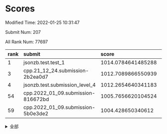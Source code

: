 # Scores

Modified Time: 2022-01-25 10:31:47

Submit Num: 207

All Rank Num: 77697

| rank |               submit               |       score        |       sigma        | pk_num |
| :--- | :--------------------------------- | :----------------- | :----------------- | :----- |
| 1    | jsonzb.test.test_1                 | 1014.0784641485288 | 0.8285333786084415 | 1506   |
| 3    | cpp.21_12_24.submission-2b2ea0d7   | 1012.7089866550939 | 0.7988434013378287 | 1508   |
| 4    | jsonzb.test.submission_level_4     | 1012.2654640341183 | 0.7928201776992871 | 1505   |
| 54   | cpp.2022_01_09.submission-816672bd | 1005.7656620104524 | 0.7360540223090706 | 1508   |
| 59   | cpp.2022_01_09.submission-5b0e3de2 | 1004.428650340612  | 0.7277388103715108 | 1504   |


<details>
<summary>全部</summary>

| rank |                 submit                 |       score        |       sigma        | pk_num |
| :--- | :------------------------------------- | :----------------- | :----------------- | :----- |
| 1    | jsonzb.test.test_1                     | 1014.0784641485288 | 0.8285333786084415 | 1506   |
| 2    | gobigger.level_3.submission_level_3_41 | 1013.0680567563686 | 0.7838308823870709 | 1502   |
| 3    | cpp.21_12_24.submission-2b2ea0d7       | 1012.7089866550939 | 0.7988434013378287 | 1508   |
| 4    | jsonzb.test.submission_level_4         | 1012.2654640341183 | 0.7928201776992871 | 1505   |
| 5    | gobigger.level_3.submission_level_3_43 | 1011.9288519513101 | 0.7609572270663014 | 1506   |
| 6    | gobigger.level_3.submission_level_3_4  | 1011.3123119275573 | 0.7683988339067773 | 1494   |
| 7    | gobigger.level_3.submission_level_3_42 | 1011.1139399681555 | 0.7580380348264606 | 1501   |
| 8    | gobigger.level_3.submission_level_3_35 | 1011.1097314227477 | 0.7747998587070901 | 1506   |
| 9    | gobigger.level_3.submission_level_3_27 | 1010.8145522118517 | 0.7682040651128295 | 1501   |
| 10   | gobigger.level_3.submission_level_3_44 | 1010.7890385286194 | 0.767530095059815  | 1504   |
| 11   | gobigger.level_3.submission_level_3_9  | 1010.7482191199506 | 0.7579045514156459 | 1496   |
| 12   | gobigger.level_3.submission_level_3_37 | 1010.7281332162883 | 0.7668801255443842 | 1501   |
| 13   | gobigger.level_3.submission_level_3_14 | 1010.7038446924372 | 0.7597165351338449 | 1504   |
| 14   | gobigger.level_3.submission_level_3_19 | 1010.6800240616644 | 0.7565128777802713 | 1501   |
| 15   | gobigger.level_3.submission_level_3_12 | 1010.6593257913642 | 0.7515618501186361 | 1499   |
| 16   | gobigger.level_3.submission_level_3_21 | 1010.6487304680329 | 0.7509224545165704 | 1500   |
| 17   | gobigger.level_3.submission_level_3_29 | 1010.6188116877132 | 0.7562476159110149 | 1499   |
| 18   | gobigger.level_3.submission_level_3_33 | 1010.597961546303  | 0.7699451677920248 | 1503   |
| 19   | gobigger.level_3.submission_level_3_39 | 1010.573607611653  | 0.7812953667414703 | 1504   |
| 20   | gobigger.level_3.submission_level_3_6  | 1010.5690509481276 | 0.7477350010278181 | 1503   |
| 21   | gobigger.level_3.submission_level_3_5  | 1010.5102518219663 | 0.752357258279086  | 1505   |
| 22   | gobigger.level_3.submission_level_3_30 | 1010.4863294576179 | 0.7447461502149734 | 1504   |
| 23   | gobigger.level_3.submission_level_3_11 | 1010.345759314876  | 0.7385989117877437 | 1497   |
| 24   | gobigger.level_3.submission_level_3_47 | 1010.1097488767201 | 0.7660406384834545 | 1503   |
| 25   | gobigger.level_3.submission_level_3_2  | 1009.9947734063203 | 0.7519474156229754 | 1498   |
| 26   | gobigger.level_3.submission_level_3_1  | 1009.9490298366003 | 0.743535907323478  | 1502   |
| 27   | gobigger.level_3.submission_level_3_38 | 1009.934673090376  | 0.788492850215513  | 1503   |
| 28   | gobigger.level_3.submission_level_3_10 | 1009.9280869978028 | 0.7830051370766257 | 1500   |
| 29   | gobigger.level_3.submission_level_3_48 | 1009.8716708598038 | 0.7698569528009811 | 1497   |
| 30   | gobigger.level_3.submission_level_3_3  | 1009.8061912148108 | 0.7486049604396038 | 1506   |
| 31   | gobigger.level_3.submission_level_3_28 | 1009.7809937706268 | 0.7400776406400068 | 1504   |
| 32   | gobigger.level_3.submission_level_3_7  | 1009.7628238334311 | 0.792393518372222  | 1500   |
| 33   | gobigger.level_3.submission_level_3_18 | 1009.759600173224  | 0.7606423231334473 | 1502   |
| 34   | gobigger.level_3.submission_level_3_46 | 1009.7111444375021 | 0.7510065668761251 | 1500   |
| 35   | gobigger.level_3.submission_level_3_49 | 1009.6867241067318 | 0.7903950658163451 | 1494   |
| 36   | gobigger.level_3.submission_level_3_26 | 1009.6723024008288 | 0.7620910067898566 | 1502   |
| 37   | gobigger.level_3.submission_level_3_31 | 1009.6641045267385 | 0.7445695676907473 | 1505   |
| 38   | gobigger.level_3.submission_level_3_22 | 1009.6019261018212 | 0.7619564473118899 | 1501   |
| 39   | gobigger.level_3.submission_level_3_34 | 1009.5708327403188 | 0.7388274636281705 | 1500   |
| 40   | gobigger.level_3.submission_level_3_13 | 1009.468565577683  | 0.7519518743691265 | 1501   |
| 41   | gobigger.level_3.submission_level_3_24 | 1009.3746247644686 | 0.726200045504965  | 1498   |
| 42   | gobigger.level_3.submission_level_3_0  | 1009.3397255258232 | 0.7637717243365537 | 1504   |
| 43   | gobigger.level_3.submission_level_3_23 | 1009.3233055973034 | 0.773753945734012  | 1502   |
| 44   | gobigger.level_3.submission_level_3_16 | 1009.2432769494243 | 0.7498741579800451 | 1501   |
| 45   | gobigger.level_3.submission_level_3_40 | 1009.2380895761671 | 0.7327008715985874 | 1501   |
| 46   | gobigger.level_3.submission_level_3_17 | 1008.967157941516  | 0.7416730094791603 | 1502   |
| 47   | gobigger.level_3.submission_level_3_25 | 1008.9662742121012 | 0.7505480082363153 | 1501   |
| 48   | gobigger.level_3.submission_level_3_45 | 1008.9010285310579 | 0.7497378146436541 | 1507   |
| 49   | gobigger.level_3.submission_level_3_36 | 1008.7962888464295 | 0.7529950577045929 | 1502   |
| 50   | gobigger.level_3.submission_level_3_20 | 1008.7233365813389 | 0.7449028079268166 | 1500   |
| 51   | gobigger.level_3.submission_level_3_32 | 1008.6606870994572 | 0.7588241203954861 | 1496   |
| 52   | gobigger.level_3.submission_level_3_8  | 1008.5893052543349 | 0.7488651689015239 | 1502   |
| 53   | gobigger.level_3.submission_level_3_15 | 1007.8279712157488 | 0.7352153331682219 | 1501   |
| 54   | cpp.2022_01_09.submission-816672bd     | 1005.7656620104524 | 0.7360540223090706 | 1508   |
| 55   | gobigger.level_1.submission_level_1_26 | 1005.2898738211189 | 0.7269112079802514 | 1506   |
| 56   | gobigger.level_1.submission_level_1_40 | 1005.1033834137512 | 0.7451394423984827 | 1497   |
| 57   | gobigger.level_1.submission_level_1_45 | 1004.5827956029707 | 0.7085884919776293 | 1501   |
| 58   | gobigger.level_1.submission_level_1_28 | 1004.5427683398561 | 0.7138819475989887 | 1498   |
| 59   | cpp.2022_01_09.submission-5b0e3de2     | 1004.428650340612  | 0.7277388103715108 | 1504   |
| 60   | gobigger.level_1.submission_level_1_36 | 1004.3696860898335 | 0.721158757725653  | 1497   |
| 61   | gobigger.level_1.submission_level_1_18 | 1004.3254746114893 | 0.7189563253554997 | 1502   |
| 62   | gobigger.level_1.submission_level_1_34 | 1004.2552238475813 | 0.7184018048048403 | 1502   |
| 63   | gobigger.level_1.submission_level_1_16 | 1004.0941535602163 | 0.7186812756067403 | 1502   |
| 64   | gobigger.level_1.submission_level_1_41 | 1004.0550838028926 | 0.7288546920123168 | 1502   |
| 65   | gobigger.level_1.submission_level_1_46 | 1003.9957654198744 | 0.7148302390611654 | 1500   |
| 66   | gobigger.level_1.submission_level_1_47 | 1003.9518956077962 | 0.7214226214519622 | 1503   |
| 67   | gobigger.level_1.submission_level_1_48 | 1003.8303513560425 | 0.7240403886911295 | 1503   |
| 68   | gobigger.level_1.submission_level_1_49 | 1003.8184864660661 | 0.7166891357439876 | 1496   |
| 69   | gobigger.level_1.submission_level_1_37 | 1003.763990766706  | 0.7038588656462132 | 1508   |
| 70   | gobigger.level_1.submission_level_1_1  | 1003.6754654511958 | 0.7075050758834129 | 1500   |
| 71   | gobigger.level_1.submission_level_1_20 | 1003.6332814949016 | 0.7268827128716946 | 1499   |
| 72   | gobigger.level_1.submission_level_1_43 | 1003.5932969300886 | 0.7248968057949438 | 1499   |
| 73   | gobigger.level_1.submission_level_1_22 | 1003.5560880509391 | 0.7254936585333648 | 1500   |
| 74   | gobigger.level_1.submission_level_1_15 | 1003.543883317642  | 0.7223747414556524 | 1505   |
| 75   | gobigger.level_1.submission_level_1_30 | 1003.4705410978725 | 0.7095337139115213 | 1501   |
| 76   | gobigger.level_1.submission_level_1_3  | 1003.364895974153  | 0.7063946928044688 | 1497   |
| 77   | gobigger.level_1.submission_level_1_2  | 1003.3405967647038 | 0.7167049421190649 | 1501   |
| 78   | gobigger.level_1.submission_level_1_10 | 1003.2986208623493 | 0.729165221046943  | 1505   |
| 79   | gobigger.level_1.submission_level_1_4  | 1003.1631702595821 | 0.7166242916397195 | 1501   |
| 80   | gobigger.level_1.submission_level_1_19 | 1003.1335861137053 | 0.714305101807598  | 1504   |
| 81   | gobigger.level_1.submission_level_1_32 | 1003.1317161981799 | 0.7218952527377326 | 1500   |
| 82   | gobigger.level_1.submission_level_1_35 | 1003.1020692551484 | 0.7091721290981512 | 1502   |
| 83   | gobigger.level_1.submission_level_1_23 | 1003.0730824137867 | 0.718386637942565  | 1498   |
| 84   | gobigger.level_1.submission_level_1_6  | 1003.0351564021852 | 0.706620601640745  | 1497   |
| 85   | gobigger.level_1.submission_level_1_11 | 1002.9676348107333 | 0.7034999750136269 | 1505   |
| 86   | gobigger.level_1.submission_level_1_21 | 1002.9050644875573 | 0.7147752772026726 | 1498   |
| 87   | gobigger.level_1.submission_level_1_12 | 1002.8808680523571 | 0.718300941718307  | 1501   |
| 88   | gobigger.level_1.submission_level_1_44 | 1002.8667704493523 | 0.7203110216333585 | 1500   |
| 89   | gobigger.level_1.submission_level_1_31 | 1002.8427173114186 | 0.7221527209636084 | 1493   |
| 90   | gobigger.level_1.submission_level_1_5  | 1002.8258241159201 | 0.7314337826353342 | 1499   |
| 91   | gobigger.level_1.submission_level_1_17 | 1002.708496181311  | 0.7173515103615947 | 1498   |
| 92   | gobigger.level_1.submission_level_1_29 | 1002.6942076533826 | 0.7161669252608829 | 1503   |
| 93   | gobigger.level_1.submission_level_1_8  | 1002.6732239964404 | 0.7091298916650243 | 1503   |
| 94   | gobigger.level_1.submission_level_1_42 | 1002.6478909332891 | 0.7164941716436313 | 1501   |
| 95   | gobigger.level_1.submission_level_1_33 | 1002.5628471632265 | 0.7159426825228058 | 1499   |
| 96   | gobigger.level_1.submission_level_1_24 | 1002.5523171243602 | 0.7134644046822164 | 1502   |
| 97   | gobigger.level_1.submission_level_1_39 | 1002.4310337892036 | 0.725924433151577  | 1500   |
| 98   | gobigger.level_1.submission_level_1_9  | 1002.4092260598479 | 0.7148025998492826 | 1501   |
| 99   | gobigger.level_1.submission_level_1_25 | 1002.161784631031  | 0.722527753171055  | 1501   |
| 100  | gobigger.level_1.submission_level_1_7  | 1002.1362397154154 | 0.7090997109740166 | 1504   |
| 101  | gobigger.level_1.submission_level_1_38 | 1002.1285294409037 | 0.7224385932245344 | 1501   |
| 102  | gobigger.level_1.submission_level_1_13 | 1002.1282957034618 | 0.7207906212985837 | 1502   |
| 103  | gobigger.level_1.submission_level_1_27 | 1002.0577591941004 | 0.7233655122988556 | 1500   |
| 104  | gobigger.level_1.submission_level_1_14 | 1001.7725070641438 | 0.7134292907131448 | 1501   |
| 105  | gobigger.level_1.submission_level_1_0  | 1001.3773846214123 | 0.7200124408570558 | 1500   |
| 106  | gobigger.random.submission_random_19   | 997.0424003465178  | 0.7109406840786962 | 1503   |
| 107  | gobigger.random.submission_random_31   | 996.8989627747744  | 0.7097222699534113 | 1504   |
| 108  | gobigger.random.submission_random_33   | 996.7092084687879  | 0.7111678384877117 | 1503   |
| 109  | gobigger.random.submission_random_20   | 996.7066968474144  | 0.706870563817381  | 1501   |
| 110  | gobigger.random.submission_random_32   | 996.7020149986357  | 0.7233246342474546 | 1503   |
| 111  | gobigger.random.submission_random_26   | 996.6958855220897  | 0.7163798067367453 | 1500   |
| 112  | gobigger.random.submission_random_8    | 996.6611672669119  | 0.6992128905415634 | 1502   |
| 113  | gobigger.random.submission_random_37   | 996.5145635265512  | 0.7130659559960538 | 1508   |
| 114  | gobigger.random.submission_random_34   | 996.3880597065     | 0.7134639416113615 | 1500   |
| 115  | gobigger.random.submission_random_9    | 996.1987255833061  | 0.7039449999703457 | 1497   |
| 116  | gobigger.random.submission_random_47   | 996.1884515522945  | 0.7179918741425715 | 1501   |
| 117  | gobigger.random.submission_random_0    | 996.1509729329237  | 0.7186961132469684 | 1500   |
| 118  | gobigger.random.submission_random_48   | 996.1326492156508  | 0.7129770269803066 | 1505   |
| 119  | gobigger.random.submission_random_42   | 996.1257960255256  | 0.7103824326942489 | 1505   |
| 120  | gobigger.random.submission_random_36   | 996.1212300172173  | 0.702589358730297  | 1496   |
| 121  | gobigger.random.submission_random_40   | 996.1160499630921  | 0.7017930288508991 | 1504   |
| 122  | gobigger.random.submission_random_45   | 996.0480069152227  | 0.7104525385591793 | 1502   |
| 123  | gobigger.random.submission_random_22   | 996.0478180259477  | 0.7064062992384974 | 1501   |
| 124  | gobigger.random.submission_random_6    | 996.0213259098703  | 0.7190799015816229 | 1501   |
| 125  | gobigger.random.submission_random_14   | 995.9989990558369  | 0.7072657426137462 | 1499   |
| 126  | gobigger.random.submission_random_49   | 995.9640169050964  | 0.7333397673831982 | 1504   |
| 127  | gobigger.random.submission_random_18   | 995.9582699639493  | 0.7071346561744878 | 1501   |
| 128  | gobigger.random.submission_random_3    | 995.9448459242137  | 0.7078707636119117 | 1501   |
| 129  | gobigger.random.submission_random_1    | 995.8936435134748  | 0.7076259344213385 | 1503   |
| 130  | gobigger.random.submission_random_11   | 995.8763938441466  | 0.6988649560093924 | 1497   |
| 131  | gobigger.random.submission_random_46   | 995.8700048578816  | 0.7091514256514755 | 1501   |
| 132  | gobigger.random.submission_random_24   | 995.8417739575286  | 0.7065003827877243 | 1502   |
| 133  | gobigger.random.submission_random_4    | 995.7946612857697  | 0.7276572667292308 | 1500   |
| 134  | gobigger.random.submission_random_41   | 995.7335095090264  | 0.7250984180404964 | 1498   |
| 135  | gobigger.random.submission_random_30   | 995.6558784324034  | 0.7144382394869652 | 1497   |
| 136  | gobigger.random.submission_random_29   | 995.6185951080913  | 0.7199030508057233 | 1501   |
| 137  | gobigger.random.submission_random_25   | 995.6120146140955  | 0.6967988726911473 | 1508   |
| 138  | gobigger.random.submission_random_44   | 995.5982971561774  | 0.7022505080677367 | 1499   |
| 139  | gobigger.random.submission_random_21   | 995.5485804312251  | 0.7198504553837051 | 1497   |
| 140  | gobigger.random.submission_random_43   | 995.4843881347458  | 0.7300333353392796 | 1503   |
| 141  | gobigger.random.submission_random_27   | 995.4334895251815  | 0.730405238057186  | 1502   |
| 142  | gobigger.random.submission_random_5    | 995.429953297792   | 0.6983268248293815 | 1503   |
| 143  | gobigger.random.submission_random_2    | 995.4283232866678  | 0.718483876409455  | 1503   |
| 144  | gobigger.random.submission_random_17   | 995.3006087112685  | 0.7191788386329391 | 1496   |
| 145  | gobigger.random.submission_random_7    | 995.2879431710002  | 0.7320458242373563 | 1503   |
| 146  | gobigger.random.submission_random_35   | 995.25957315685    | 0.7282228939971862 | 1500   |
| 147  | gobigger.random.submission_random_12   | 995.2111281723941  | 0.7235412829679431 | 1501   |
| 148  | gobigger.random.submission_random_15   | 995.1549918425933  | 0.7185373233205666 | 1501   |
| 149  | gobigger.random.submission_random_10   | 995.1220135818331  | 0.7052480389325669 | 1500   |
| 150  | gobigger.random.submission_random_28   | 995.1123384964858  | 0.7124995365710194 | 1502   |
| 151  | gobigger.random.submission_random_39   | 995.0103489168096  | 0.7242639620082265 | 1506   |
| 152  | gobigger.random.submission_random_13   | 994.9387628251891  | 0.708667725290086  | 1502   |
| 153  | gobigger.random.submission_random_23   | 994.8573351057238  | 0.7196431169062152 | 1498   |
| 154  | gobigger.random.submission_random_16   | 994.4664054935272  | 0.7114444218869281 | 1499   |
| 155  | gobigger.random.submission_random_38   | 994.2689763841164  | 0.7108287651591964 | 1499   |
| 156  | gobigger.level_2.submission_level_2_30 | 993.5251179878229  | 0.7538190613870276 | 1499   |
| 157  | gobigger.level_2.submission_level_2_45 | 993.336396319918   | 0.7502202041379297 | 1501   |
| 158  | gobigger.level_2.submission_level_2_12 | 993.2890524365563  | 0.7359644065383445 | 1500   |
| 159  | gobigger.level_2.submission_level_2_10 | 993.2073028033578  | 0.7344360726540569 | 1496   |
| 160  | gobigger.level_2.submission_level_2_13 | 993.1799863013944  | 0.7297421230276148 | 1505   |
| 161  | gobigger.level_2.submission_level_2_32 | 993.0455601875292  | 0.7185042022195478 | 1502   |
| 162  | gobigger.level_2.submission_level_2_24 | 992.9824429018117  | 0.7276426321938037 | 1503   |
| 163  | gobigger.level_2.submission_level_2_22 | 992.9213182745517  | 0.7286918676559458 | 1500   |
| 164  | gobigger.level_2.submission_level_2_43 | 992.9095848657494  | 0.738335462413134  | 1501   |
| 165  | gobigger.level_2.submission_level_2_0  | 992.8971655018411  | 0.7201021730540558 | 1506   |
| 166  | gobigger.level_2.submission_level_2_2  | 992.8861712043015  | 0.7301679480965029 | 1503   |
| 167  | gobigger.level_2.submission_level_2_5  | 992.8621712402504  | 0.7425815021775461 | 1500   |
| 168  | gobigger.level_2.submission_level_2_42 | 992.7873568052195  | 0.7466819537350117 | 1502   |
| 169  | gobigger.level_2.submission_level_2_28 | 992.7455213829345  | 0.7501858767742817 | 1505   |
| 170  | gobigger.level_2.submission_level_2_4  | 992.6374330163079  | 0.7365891843931622 | 1498   |
| 171  | gobigger.level_2.submission_level_2_26 | 992.4527248131747  | 0.7369079129881999 | 1500   |
| 172  | gobigger.level_2.submission_level_2_3  | 992.4191622730315  | 0.7321405817374832 | 1501   |
| 173  | gobigger.level_2.submission_level_2_31 | 992.3517170756347  | 0.7504212408232748 | 1504   |
| 174  | gobigger.level_2.submission_level_2_15 | 992.3111999278655  | 0.7443813692275445 | 1500   |
| 175  | gobigger.level_2.submission_level_2_23 | 992.2779004938061  | 0.7353842894141954 | 1496   |
| 176  | gobigger.level_2.submission_level_2_38 | 992.156752803441   | 0.7471131679471108 | 1504   |
| 177  | gobigger.level_2.submission_level_2_8  | 992.1456222698206  | 0.7425823212671466 | 1501   |
| 178  | gobigger.level_2.submission_level_2_1  | 992.1325991449586  | 0.7340297555277803 | 1502   |
| 179  | gobigger.level_2.submission_level_2_19 | 992.0998696060363  | 0.7368462743658551 | 1504   |
| 180  | gobigger.level_2.submission_level_2_39 | 992.0831659053895  | 0.7380649512383666 | 1502   |
| 181  | gobigger.level_2.submission_level_2_49 | 991.9838450417121  | 0.7432396687505194 | 1501   |
| 182  | gobigger.level_2.submission_level_2_47 | 991.7953222799581  | 0.7424618287521423 | 1502   |
| 183  | gobigger.level_2.submission_level_2_20 | 991.7485854179258  | 0.7695765538956618 | 1498   |
| 184  | gobigger.level_2.submission_level_2_36 | 991.7471942196288  | 0.7691340784891052 | 1504   |
| 185  | gobigger.level_2.submission_level_2_34 | 991.7374777958789  | 0.7301604580926653 | 1504   |
| 186  | gobigger.level_2.submission_level_2_11 | 991.7272320216435  | 0.7405212320908375 | 1500   |
| 187  | gobigger.level_2.submission_level_2_9  | 991.7118754867572  | 0.7585262539469354 | 1500   |
| 188  | gobigger.level_2.submission_level_2_17 | 991.6715924557221  | 0.7390425237180405 | 1502   |
| 189  | gobigger.level_2.submission_level_2_33 | 991.6497507909452  | 0.7393029588438695 | 1505   |
| 190  | gobigger.level_2.submission_level_2_44 | 991.6392617805574  | 0.7273392563071193 | 1505   |
| 191  | gobigger.level_2.submission_level_2_40 | 991.5905553513736  | 0.762266936095625  | 1497   |
| 192  | gobigger.level_2.submission_level_2_46 | 991.5159528553271  | 0.7458147276044147 | 1501   |
| 193  | gobigger.level_2.submission_level_2_25 | 991.5112770679086  | 0.7450608001234024 | 1505   |
| 194  | gobigger.level_2.submission_level_2_48 | 991.367866402965   | 0.7546142094587703 | 1503   |
| 195  | gobigger.level_2.submission_level_2_41 | 991.3055654124958  | 0.7474366459565552 | 1498   |
| 196  | gobigger.level_2.submission_level_2_21 | 991.1326073844269  | 0.7261302662945479 | 1501   |
| 197  | gobigger.level_2.submission_level_2_14 | 991.0116539841855  | 0.7484586370771235 | 1501   |
| 198  | gobigger.level_2.submission_level_2_18 | 990.9795888444409  | 0.7495830144296451 | 1504   |
| 199  | gobigger.level_2.submission_level_2_37 | 990.9591831032351  | 0.7557078621616482 | 1506   |
| 200  | gobigger.level_2.submission_level_2_16 | 990.7746725032815  | 0.762907556503415  | 1501   |
| 201  | gobigger.level_2.submission_level_2_7  | 990.6967547722928  | 0.7462142433690028 | 1507   |
| 202  | gobigger.level_2.submission_level_2_35 | 990.6899626434883  | 0.7391861278091925 | 1502   |
| 203  | gobigger.level_2.submission_level_2_29 | 990.6638097045393  | 0.7657373397740957 | 1503   |
| 204  | gobigger.level_2.submission_level_2_27 | 990.2663416510273  | 0.7721517412745805 | 1499   |
| 205  | gobigger.level_2.submission_level_2_6  | 990.1236868229583  | 0.750226484817038  | 1507   |
| 206  | gobigger.none.submission_none_0        | 976.8618694476035  | 1.3632127490299315 | 1502   |
| 207  | gobigger.none.submission_none_1        | 976.4825014007821  | 1.4042405778001843 | 1502   |

</details>